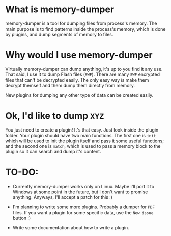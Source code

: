 What is memory-dumper
=============

memory-dumper is a tool for dumping files from process's memory.
The main purpose is to find patterns inside the process's memory,
which is done by plugins, and dump segments of memory to files.

Why would I use memory-dumper
=============

Virtually memory-dumper can dump anything, it's up to you find it
any use. That said, I use it to dump Flash files (```SWF```). There are
many ```SWF``` encrypted files that can't be decrypted easily. The only
easy way is make them decrypt themself and them dump them directly
from memory.

New plugins for dumping any other type of data can be created
easily.

Ok, I'd like to dump ```XYZ```
=============

You just need to create a plugin! It's that easy. Just look inside
the plugin folder. Your plugin should have two main functions.
The first one is ```init``` which will be used to init the plugin
itself and pass it some useful functions; and the second one is ```match```,
which is used to pass a memory block to the plugin so it can search
and dump it's content.

TO-DO:
=============

* Currently memory-dumper works only on Linux. Maybe I'll port it to 
Windows at some point in the future, but I don't want to promise 
anything. Anyways, I'll accept a patch for this :)

* I'm planning to write some more plugins. Probably a dumper for ```PDF```
files. If you want a plugin for some specific data, use the ```New issue```
button :)

* Write some documentation about how to write a plugin.